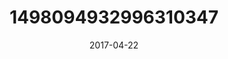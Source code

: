 ---
title: "1498094932996310347"
cover: "2017-04-22 06.34.14 1498094932996310347_46248401"
photo: "2017-04-22 06.34.14 1498094932996310347_46248401"
date: "2017-04-22"
type: "photo"
---
